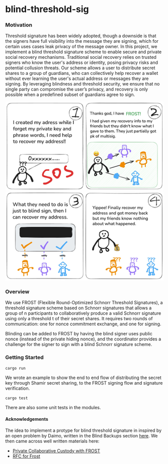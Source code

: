 # blind-threshold-sig

### Motivation

Threshold signature has been widely adopted, though a downside is that the signers have full visibility into the message they are signing, which for certain uses cases leak privacy of the message owner. In this project, we implement a blind threshold signature scheme to enable secure and private social recovery mechanisms. Traditional social recovery relies on trusted signers who know the user's address or identity, posing privacy risks and potential collusion threats. Our scheme allows a user to distribute secret shares to a group of guardians, who can collectively help recover a wallet without ever learning the user's actual address or messages they are signing. By leveraging blindness and threshold security, we ensure that no single party can compromise the user’s privacy, and recovery is only possible when a predefined subset of guardians agree to sign.

![](./images/1.jpg)
![](./images/2.jpg)

### Overview

We use FROST (Flexible Round-Optimized Schnorr Threshold Signatures), a threshold signature scheme based on Schnorr signatures that allows a group of n participants to collaboratively produce a valid Schnorr signature using only a threshold t of their secret shares. It requires two rounds of communication: one for nonce commitment exchange, and one for signing.

Blinding can be added to FROST by having the blind signer uses public nonce (instead of the private hiding nonce), and the coordinator provides a challenge for the signer to sign with a blind Schnorr signature scheme.

### Getting Started

```
cargo run
```

We wrote an example to show the end to end flow of distributing the secret key through Shamir secret sharing, to the FROST signing flow and signature verification.


```
cargo test
```

There are also some unit tests in the modules.

#### Acknowledgements

The idea to implement a protype for blind threshold signature in inspired by an open problem by Daimo, written in the Blind Backups section [here](https://daimo.com/open-problems). We then came across well written materials here:
- [Private Collaborative Custody with FROST](https://gist.github.com/nickfarrow/4be776782bce0c12cca523cbc203fb9d)
- [RFC for Frost](https://www.rfc-editor.org/rfc/rfc9591.html#section-5)
